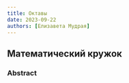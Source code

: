 ```yaml
---
title: Октавы
date: 2023-09-22
authors: [Елизавета Мудрая]
---
```


## Математический кружок

### Abstract

